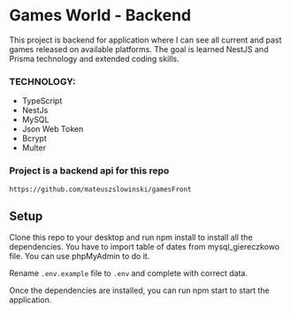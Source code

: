 # Games World - Backend

This project is backend for application where I can see all current and past games released on available platforms.
The goal is learned NestJS and Prisma technology and extended coding skills.

### TECHNOLOGY:
- TypeScript
- NestJs
- MySQL
- Json Web Token
- Bcrypt
- Multer

### Project is a backend api for this repo
    https://github.com/mateuszslowinski/gamesFront

## Setup
Clone this repo to your desktop and run npm install to install all the dependencies. You have to import table of dates from mysql_giereczkowo file. You can use phpMyAdmin to do it.

Rename `.env.example` file to `.env` and complete with correct data.

Once the dependencies are installed, you can run npm start to start the application.
